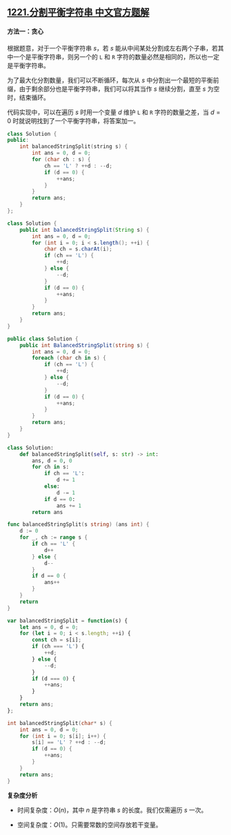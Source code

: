 ## [1221.分割平衡字符串 中文官方题解](https://leetcode.cn/problems/split-a-string-in-balanced-strings/solutions/100000/fen-ge-ping-heng-zi-fu-chuan-by-leetcode-7y8u)
#### 方法一：贪心

根据题意，对于一个平衡字符串 $s$，若 $s$ 能从中间某处分割成左右两个子串，若其中一个是平衡字符串，则另一个的 $\texttt{L}$ 和 $\texttt{R}$ 字符的数量必然是相同的，所以也一定是平衡字符串。

为了最大化分割数量，我们可以不断循环，每次从 $s$ 中分割出一个最短的平衡前缀，由于剩余部分也是平衡字符串，我们可以将其当作 $s$ 继续分割，直至 $s$ 为空时，结束循环。

代码实现中，可以在遍历 $s$ 时用一个变量 $d$ 维护 $\texttt{L}$ 和 $\texttt{R}$ 字符的数量之差，当 $d=0$ 时就说明找到了一个平衡字符串，将答案加一。

```C++ [sol1-C++]
class Solution {
public:
    int balancedStringSplit(string s) {
        int ans = 0, d = 0;
        for (char ch : s) {
            ch == 'L' ? ++d : --d;
            if (d == 0) {
                ++ans;
            }
        }
        return ans;
    }
};
```

```Java [sol1-Java]
class Solution {
    public int balancedStringSplit(String s) {
        int ans = 0, d = 0;
        for (int i = 0; i < s.length(); ++i) {
            char ch = s.charAt(i);
            if (ch == 'L') {
                ++d;
            } else {
                --d;
            }
            if (d == 0) {
                ++ans;
            }
        }
        return ans;
    }
}
```

```C# [sol1-C#]
public class Solution {
    public int BalancedStringSplit(string s) {
        int ans = 0, d = 0;
        foreach (char ch in s) {
            if (ch == 'L') {
                ++d;
            } else {
                --d;
            }
            if (d == 0) {
                ++ans;
            }
        }
        return ans;
    }
}
```

```Python [sol1-Python3]
class Solution:
    def balancedStringSplit(self, s: str) -> int:
        ans, d = 0, 0
        for ch in s:
            if ch == 'L':
                d += 1
            else:
                d -= 1
            if d == 0:
                ans += 1
        return ans
```

```go [sol1-Golang]
func balancedStringSplit(s string) (ans int) {
    d := 0
    for _, ch := range s {
        if ch == 'L' {
            d++
        } else {
            d--
        }
        if d == 0 {
            ans++
        }
    }
    return
}
```

```JavaScript [sol1-JavaScript]
var balancedStringSplit = function(s) {
    let ans = 0, d = 0;
    for (let i = 0; i < s.length; ++i) {
        const ch = s[i];
        if (ch === 'L') {
            ++d;
        } else {
            --d;
        }
        if (d === 0) {
            ++ans;
        }
    }
    return ans;
};
```

```C [sol1-C]
int balancedStringSplit(char* s) {
    int ans = 0, d = 0;
    for (int i = 0; s[i]; i++) {
        s[i] == 'L' ? ++d : --d;
        if (d == 0) {
            ++ans;
        }
    }
    return ans;
}
```

**复杂度分析**

- 时间复杂度：$O(n)$，其中 $n$ 是字符串 $s$ 的长度。我们仅需遍历 $s$ 一次。

- 空间复杂度：$O(1)$。只需要常数的空间存放若干变量。